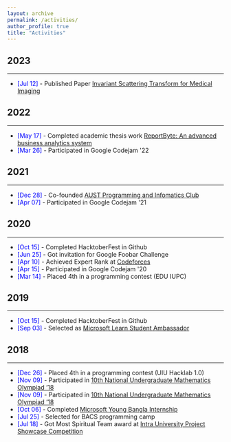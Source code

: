 ```yaml
---
layout: archive
permalink: /activities/
author_profile: true
title: "Activities"
---
```


## 2023
---------
* <span style="color:Blue"> [Jul 12] </span> - Published Paper [Invariant Scattering Transform for Medical Imaging](https://arxiv.org/pdf/2307.04771)

## 2022
---------
* <span style="color:Blue"> [May 17] </span> - Completed academic thesis work [ReportByte: An advanced business analytics system](../files/Research/ReportByte.pdf) 
* <span style="color:Blue"> [Mar 26] </span> - Participated in Google Codejam '22

## 2021
---------
* <span style="color:Blue"> [Dec 28] </span> - Co-founded [AUST Programming and Infomatics Club](https://aust.edu/austpic)
* <span style="color:Blue"> [Apr 07] </span> - Participated in Google Codejam '21

## 2020
---------
* <span style="color:Blue"> [Oct 15] </span> - Completed HacktoberFest in Github
* <span style="color:Blue"> [Jun 25] </span> - Got invitation for Google Foobar Challenge 
* <span style="color:Blue"> [Apr 10] </span> - Achieved Expert Rank at [Codeforces](https://codeforces.com/profile/edge555)
* <span style="color:Blue"> [Apr 15] </span> - Participated in Google Codejam '20
* <span style="color:Blue"> [Mar 14] </span> - Placed 4th in a programming contest (EDU IUPC)

## 2019
---------
* <span style="color:Blue"> [Oct 15] </span> - Completed HacktoberFest in Github
* <span style="color:Blue"> [Sep 03] </span> - Selected as [Microsoft Learn Student Ambassador](https://edge555.github.io/files/Certificates/microsoft-learn.pdf)

## 2018
---------
* <span style="color:Blue"> [Dec 26] </span> - Placed 4th in a programming contest (UIU Hacklab 1.0)
* <span style="color:Blue"> [Nov 09] </span> - Participated in [10th National Undergraduate Mathematics Olympiad ’18](https://edge555.github.io/files/Certificates/2018-national-math-olympiad.pdf)
* <span style="color:Blue"> [Nov 09] </span> - Participated in [10th National Undergraduate Mathematics Olympiad ’18](https://edge555.github.io/files/Certificates/2018-national-math-olympiad.pdf)
* <span style="color:Blue"> [Oct 06] </span> - Completed [Microsoft Young Bangla Internship](https://edge555.github.io/files/Certificates/2018-microsoft-young-bangla-internship.pdf)
* <span style="color:Blue"> [Jul 25] </span> - Selected for BACS programming camp
* <span style="color:Blue"> [Jul 18] </span> - Got Most Spiritual Team award at [Intra University Project Showcase Competition](https://edge555.github.io/files/Certificates/2018-most-spiritual-team-project-showcase.pdf)